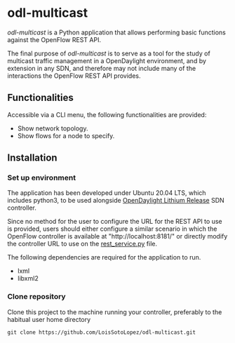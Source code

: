 
# odl-multicast

*odl-multicast* is a Python application that allows performing basic functions against the OpenFlow REST API.

The final purpose of *odl-multicast* is to serve as a tool for the study of multicast traffic management in a OpenDaylight environment, and by extension in any SDN, and therefore may not include many of the interactions the OpenFlow REST API provides.

## Functionalities
Accessible via a CLI menu, the following functionalities are provided:
 - Show network topology.
 - Show flows for a node to specify.

## Installation
### Set up environment
The application has been developed under Ubuntu 20.04 LTS, which includes python3, to be used alongside [OpenDaylight Lithium Release](https://www.opendaylight.org/what-we-do/current-release/lithium) SDN controller.

Since no method for the user to configure the URL for the REST API to use is provided, users should either configure a similar scenario in which the OpenFlow controller is available at "http://localhost:8181/" or directly modify the controller URL to use on the [rest_service.py](rest_service.py) file.

The following dependencies are required for the application to run.
 - lxml
 - libxml2

### Clone repository
Clone this project to the machine running your controller, preferably to the habitual user home directory

    git clone https://github.com/LoisSotoLopez/odl-multicast.git